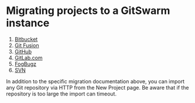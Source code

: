# Migrating projects to a GitSwarm instance

1. [Bitbucket](import_projects_from_bitbucket.md)
1. [Git Fusion](import_from_gitfusion.md)
1. [GitHub](import_projects_from_github.md)
1. [GitLab.com](import_projects_from_gitlab_com.md)
1. [FogBugz](import_projects_from_fogbugz.md)
1. [SVN](migrating_from_svn.md)

In addition to the specific migration documentation above, you can import
any Git repository via HTTP from the New Project page. Be aware that if the
repository is too large the import can timeout.
